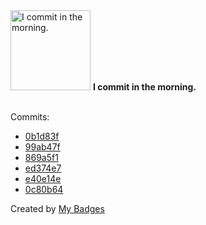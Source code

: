 <img src="https://my-badges.github.io/my-badges/morning-commits.png" alt="I commit in the morning." title="I commit in the morning." width="128">
<strong>I commit in the morning.</strong>
<br><br>

Commits:

- <a href="https://github.com/HorebZ/HorebZ/commit/0b1d83fb48feca8f93d6e1130d61aa3904fd298f">0b1d83f</a>
- <a href="https://github.com/HorebZ/HorebZ/commit/99ab47f10d54b2c8e1f38b1524197f347927422d">99ab47f</a>
- <a href="https://github.com/HorebZ/HorebZ/commit/869a5f119d534bf68372cd912440d6a3250a9a8a">869a5f1</a>
- <a href="https://github.com/HorebZ/HorebZ/commit/ed374e70bf3e8026d8f8420f00102d436bc49fb1">ed374e7</a>
- <a href="https://github.com/HorebZ/HorebZ/commit/e40e14ecbaa3b6a76257f62e0b12f59238df50f4">e40e14e</a>
- <a href="https://github.com/HorebZ/HorebZ/commit/0c80b64f76627268160e17efb586129a603fb10f">0c80b64</a>


Created by <a href="https://github.com/my-badges/my-badges">My Badges</a>